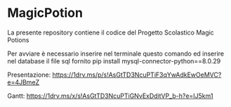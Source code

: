 # MagicPotion

La presente repository contiene il codice del Progetto Scolastico Magic Potions

Per avviare è necessario inserire nel terminale questo comando ed inserire nel database il file sql fornito
pip install mysql-connector-python==8.0.29


Presentazione: https://1drv.ms/p/s!AsGtTD3NcuPTiF3qYwAdkEwOeMVC?e=4JBmeZ 


Gantt: https://1drv.ms/x/s!AsGtTD3NcuPTiGNvExDditVP_b-h?e=IJ5km1
